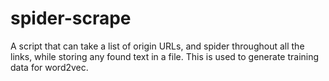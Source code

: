 # spider-scrape
A script that can take a list of origin URLs, and spider throughout all the links, while storing any found text in a file. This is used to generate training data for word2vec.

